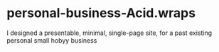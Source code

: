 # personal-business-Acid.wraps
I designed a presentable, minimal, single-page site, for a past existing personal small hobyy business
